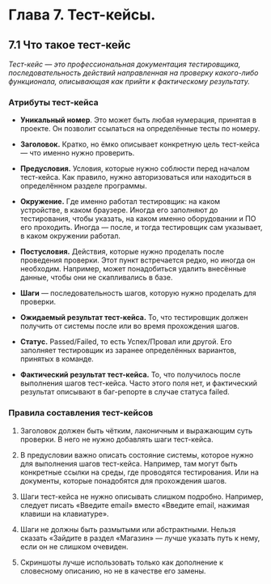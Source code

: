 # Глава 7. Тест-кейсы.
## 7.1 Что такое тест‑кейс
*Тест-кейс — это профессиональная документация тестировщика, последовательность действий направленная на проверку какого-либо функционала, описывающая как прийти к фактическому результату.*

### Атрибуты тест‑кейса

*	**Уникальный номер**. Это может быть любая нумерация, принятая в проекте. Он позволит ссылаться на определённые тесты по номеру.

*	**Заголовок.** Кратко, но ёмко описывает конкретную цель тест-кейса ― что именно нужно проверить.

*	**Предусловия.** Условия, которые нужно соблюсти перед началом тест-кейса. Как правило, нужно авторизоваться или находиться в определённом разделе программы.

*	**Окружение.** Где именно работал тестировщик: на каком устройстве, в каком браузере. Иногда его заполняют до тестирования, чтобы указать, на каком именно оборудовании и ПО его проходить. Иногда — после, и тогда тестировщик сам указывает, в каком окружении работал.

*	**Постусловия.** Действия, которые нужно проделать после проведения проверки. Этот пункт встречается редко, но иногда он необходим. Например, может понадобиться удалить внесённые данные, чтобы они не скапливались в базе.

*	**Шаги** ― последовательность шагов, которую нужно проделать для проверки.

*	**Ожидаемый результат тест-кейса.** То, что тестировщик должен получить от системы после или во время прохождения шагов.

*	**Статус.** Passed/Failed, то есть Успех/Провал или другой. Его заполняет тестировщик из заранее определённых вариантов, принятых в команде.

*	**Фактический результат тест-кейса.** То, что получилось после выполнения шагов тест-кейса. Часто этого поля нет, и фактический результат описывают в баг-репорте в случае статуса failed.

### Правила составления тест-кейсов

1.	Заголовок должен быть чётким, лаконичным и выражающим суть проверки. В него не нужно добавлять шаги тест-кейса.

2.	В предусловии важно описать состояние системы, которое нужно для выполнения шагов тест-кейса. Например, там могут быть конкретные ссылки на среды, где проводятся тестирования. Или на документы, которые понадобятся для прохождения шагов.

3.	Шаги тест-кейса не нужно описывать слишком подробно. Например, следует писать «Введите email» вместо «Введите email, нажимая клавиши на клавиатуре».

4.	Шаги не должны быть размытыми или абстрактными. Нельзя сказать «Зайдите в раздел «Магазин» — лучше указать путь к нему, если он не слишком очевиден.

5.	Скриншоты лучше использовать только как дополнение к словесному описанию, но не в качестве его замены.